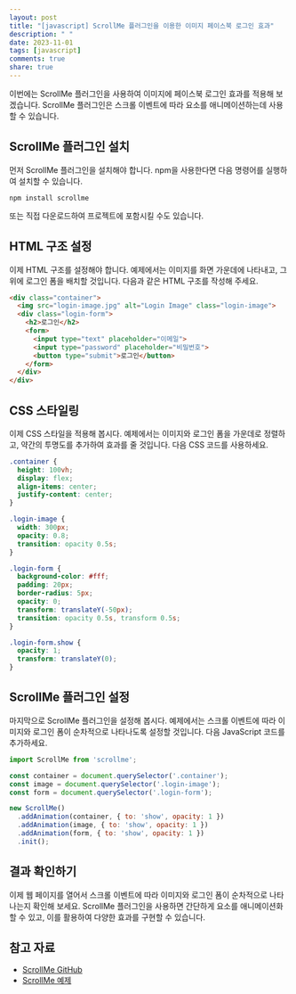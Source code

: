 ```yaml
---
layout: post
title: "[javascript] ScrollMe 플러그인을 이용한 이미지 페이스북 로그인 효과"
description: " "
date: 2023-11-01
tags: [javascript]
comments: true
share: true
---
```


이번에는 ScrollMe 플러그인을 사용하여 이미지에 페이스북 로그인 효과를 적용해 보겠습니다. ScrollMe 플러그인은 스크롤 이벤트에 따라 요소를 애니메이션하는데 사용할 수 있습니다.

## ScrollMe 플러그인 설치

먼저 ScrollMe 플러그인을 설치해야 합니다. npm을 사용한다면 다음 명령어를 실행하여 설치할 수 있습니다.

```
npm install scrollme
```

또는 직접 다운로드하여 프로젝트에 포함시킬 수도 있습니다.

## HTML 구조 설정

이제 HTML 구조를 설정해야 합니다. 예제에서는 이미지를 화면 가운데에 나타내고, 그 위에 로그인 폼을 배치할 것입니다. 다음과 같은 HTML 구조를 작성해 주세요.

```html
<div class="container">
  <img src="login-image.jpg" alt="Login Image" class="login-image">
  <div class="login-form">
    <h2>로그인</h2>
    <form>
      <input type="text" placeholder="이메일">
      <input type="password" placeholder="비밀번호">
      <button type="submit">로그인</button>
    </form>
  </div>
</div>
```

## CSS 스타일링

이제 CSS 스타일을 적용해 봅시다. 예제에서는 이미지와 로그인 폼을 가운데로 정렬하고, 약간의 투명도를 추가하여 효과를 줄 것입니다. 다음 CSS 코드를 사용하세요.

```css
.container {
  height: 100vh;
  display: flex;
  align-items: center;
  justify-content: center;
}

.login-image {
  width: 300px;
  opacity: 0.8;
  transition: opacity 0.5s;
}

.login-form {
  background-color: #fff;
  padding: 20px;
  border-radius: 5px;
  opacity: 0;
  transform: translateY(-50px);
  transition: opacity 0.5s, transform 0.5s;
}

.login-form.show {
  opacity: 1;
  transform: translateY(0);
}
```

## ScrollMe 플러그인 설정

마지막으로 ScrollMe 플러그인을 설정해 봅시다. 예제에서는 스크롤 이벤트에 따라 이미지와 로그인 폼이 순차적으로 나타나도록 설정할 것입니다. 다음 JavaScript 코드를 추가하세요.

```javascript
import ScrollMe from 'scrollme';

const container = document.querySelector('.container');
const image = document.querySelector('.login-image');
const form = document.querySelector('.login-form');

new ScrollMe()
  .addAnimation(container, { to: 'show', opacity: 1 })
  .addAnimation(image, { to: 'show', opacity: 1 })
  .addAnimation(form, { to: 'show', opacity: 1 })
  .init();
```

## 결과 확인하기

이제 웹 페이지를 열어서 스크롤 이벤트에 따라 이미지와 로그인 폼이 순차적으로 나타나는지 확인해 보세요. ScrollMe 플러그인을 사용하면 간단하게 요소를 애니메이션화할 수 있고, 이를 활용하여 다양한 효과를 구현할 수 있습니다.

## 참고 자료

- [ScrollMe GitHub](https://github.com/nckprsn/scrollme)
- [ScrollMe 예제](https://scrollme.nckprsn.com/)